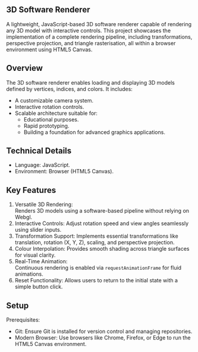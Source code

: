 ## 3D Software Renderer

A lightweight, JavaScript-based 3D software renderer capable of rendering any 3D model with interactive controls. This project showcases the implementation of a complete rendering pipeline, including transformations, perspective projection, and triangle rasterisation, all within a browser environment using HTML5 Canvas.


## Overview

The 3D software renderer enables loading and displaying 3D models defined by vertices, indices, and colors. It includes:
- A customizable camera system.
- Interactive rotation controls.
- Scalable architecture suitable for:
  - Educational purposes.
  - Rapid prototyping.
  - Building a foundation for advanced graphics applications.


## Technical Details
- Language: JavaScript.
- Environment: Browser (HTML5 Canvas).
  


## Key Features
1. Versatile 3D Rendering:  
   Renders 3D models using a software-based pipeline without relying on Webgl.
2. Interactive Controls:
   Adjust rotation speed and view angles seamlessly using slider inputs.
3. Transformation Support: 
   Implements essential transformations like translation, rotation (X, Y, Z), scaling, and perspective projection.
4. Colour Interpolation: 
   Provides smooth shading across triangle surfaces for visual clarity.
5. Real-Time Animation:  
   Continuous rendering is enabled via `requestAnimationFrame` for fluid animations.
6. Reset Functionality:
   Allows users to return to the initial state with a simple button click.


## Setup
Prerequisites:
- Git: Ensure Git is installed for version control and managing repositories.
- Modern Browser: Use browsers like Chrome, Firefox, or Edge to run the HTML5 Canvas environment.
